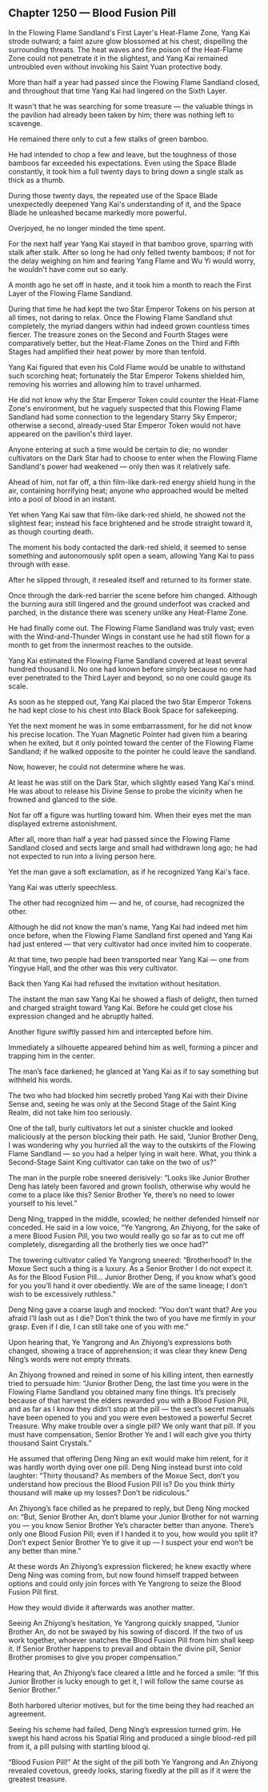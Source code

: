 ## Chapter 1250 — Blood Fusion Pill

In the Flowing Flame Sandland's First Layer's Heat-Flame Zone, Yang Kai strode outward; a faint azure glow blossomed at his chest, dispelling the surrounding threats. The heat waves and fire poison of the Heat-Flame Zone could not penetrate it in the slightest, and Yang Kai remained untroubled even without invoking his Saint Yuan protective body.

More than half a year had passed since the Flowing Flame Sandland closed, and throughout that time Yang Kai had lingered on the Sixth Layer.

It wasn't that he was searching for some treasure — the valuable things in the pavilion had already been taken by him; there was nothing left to scavenge.

He remained there only to cut a few stalks of green bamboo.

He had intended to chop a few and leave, but the toughness of those bamboos far exceeded his expectations. Even using the Space Blade constantly, it took him a full twenty days to bring down a single stalk as thick as a thumb.

During those twenty days, the repeated use of the Space Blade unexpectedly deepened Yang Kai's understanding of it, and the Space Blade he unleashed became markedly more powerful.

Overjoyed, he no longer minded the time spent.

For the next half year Yang Kai stayed in that bamboo grove, sparring with stalk after stalk. After so long he had only felled twenty bamboos; if not for the delay weighing on him and fearing Yang Flame and Wu Yi would worry, he wouldn't have come out so early.

A month ago he set off in haste, and it took him a month to reach the First Layer of the Flowing Flame Sandland.

During that time he had kept the two Star Emperor Tokens on his person at all times, not daring to relax. Once the Flowing Flame Sandland shut completely, the myriad dangers within had indeed grown countless times fiercer. The treasure zones on the Second and Fourth Stages were comparatively better, but the Heat-Flame Zones on the Third and Fifth Stages had amplified their heat power by more than tenfold.

Yang Kai figured that even his Cold Flame would be unable to withstand such scorching heat; fortunately the Star Emperor Tokens shielded him, removing his worries and allowing him to travel unharmed.

He did not know why the Star Emperor Token could counter the Heat-Flame Zone's environment, but he vaguely suspected that this Flowing Flame Sandland had some connection to the legendary Starry Sky Emperor; otherwise a second, already-used Star Emperor Token would not have appeared on the pavilion's third layer.

Anyone entering at such a time would be certain to die; no wonder cultivators on the Dark Star had to choose to enter when the Flowing Flame Sandland's power had weakened — only then was it relatively safe.

Ahead of him, not far off, a thin film-like dark-red energy shield hung in the air, containing horrifying heat; anyone who approached would be melted into a pool of blood in an instant.

Yet when Yang Kai saw that film-like dark-red shield, he showed not the slightest fear; instead his face brightened and he strode straight toward it, as though courting death.

The moment his body contacted the dark-red shield, it seemed to sense something and autonomously split open a seam, allowing Yang Kai to pass through with ease.

After he slipped through, it resealed itself and returned to its former state.

Once through the dark-red barrier the scene before him changed. Although the burning aura still lingered and the ground underfoot was cracked and parched, in the distance there was scenery unlike any Heat-Flame Zone.

He had finally come out. The Flowing Flame Sandland was truly vast; even with the Wind-and-Thunder Wings in constant use he had still flown for a month to get from the innermost reaches to the outside.

Yang Kai estimated the Flowing Flame Sandland covered at least several hundred thousand li. No one had known before simply because no one had ever penetrated to the Third Layer and beyond, so no one could gauge its scale.

As soon as he stepped out, Yang Kai placed the two Star Emperor Tokens he had kept close to his chest into Black Book Space for safekeeping.

Yet the next moment he was in some embarrassment, for he did not know his precise location. The Yuan Magnetic Pointer had given him a bearing when he exited, but it only pointed toward the center of the Flowing Flame Sandland; if he walked opposite to the pointer he could leave the sandland.

Now, however, he could not determine where he was.

At least he was still on the Dark Star, which slightly eased Yang Kai's mind. He was about to release his Divine Sense to probe the vicinity when he frowned and glanced to the side.

Not far off a figure was hurtling toward him. When their eyes met the man displayed extreme astonishment.

After all, more than half a year had passed since the Flowing Flame Sandland closed and sects large and small had withdrawn long ago; he had not expected to run into a living person here.

Yet the man gave a soft exclamation, as if he recognized Yang Kai's face.

Yang Kai was utterly speechless.

The other had recognized him — and he, of course, had recognized the other.

Although he did not know the man's name, Yang Kai had indeed met him once before, when the Flowing Flame Sandland first opened and Yang Kai had just entered — that very cultivator had once invited him to cooperate.

At that time, two people had been transported near Yang Kai — one from Yingyue Hall, and the other was this very cultivator.

Back then Yang Kai had refused the invitation without hesitation.

The instant the man saw Yang Kai he showed a flash of delight, then turned and charged straight toward Yang Kai. Before he could get close his expression changed and he abruptly halted.

Another figure swiftly passed him and intercepted before him.

Immediately a silhouette appeared behind him as well, forming a pincer and trapping him in the center.

The man’s face darkened; he glanced at Yang Kai as if to say something but withheld his words.

The two who had blocked him secretly probed Yang Kai with their Divine Sense and, seeing he was only at the Second Stage of the Saint King Realm, did not take him too seriously.

One of the tall, burly cultivators let out a sinister chuckle and looked maliciously at the person blocking their path. He said, “Junior Brother Deng, I was wondering why you hurried all the way to the outskirts of the Flowing Flame Sandland — so you had a helper lying in wait here. What, you think a Second-Stage Saint King cultivator can take on the two of us?”

The man in the purple robe sneered derisively: “Looks like Junior Brother Deng has lately been favored and grown foolish, otherwise why would he come to a place like this? Senior Brother Ye, there’s no need to lower yourself to his level.”

Deng Ning, trapped in the middle, scowled; he neither defended himself nor conceded. He said in a low voice, “Ye Yangrong, An Zhiyong, for the sake of a mere Blood Fusion Pill, you two would really go so far as to cut me off completely, disregarding all the brotherly ties we once had?”

The towering cultivator called Ye Yangrong sneered: “Brotherhood? In the Moxue Sect such a thing is a luxury. As a Senior Brother I do not expect it. As for the Blood Fusion Pill… Junior Brother Deng, if you know what’s good for you you’ll hand it over obediently. We are of the same lineage; I don’t wish to be excessively ruthless.”

Deng Ning gave a coarse laugh and mocked: “You don’t want that? Are you afraid I’ll lash out as I die? Don’t think the two of you have me firmly in your grasp. Even if I die, I can still take one of you with me.”

Upon hearing that, Ye Yangrong and An Zhiyong’s expressions both changed, showing a trace of apprehension; it was clear they knew Deng Ning’s words were not empty threats.

An Zhiyong frowned and reined in some of his killing intent, then earnestly tried to persuade him: “Junior Brother Deng, the last time you were in the Flowing Flame Sandland you obtained many fine things. It’s precisely because of that harvest the elders rewarded you with a Blood Fusion Pill, and as far as I know they didn’t stop at the pill — the sect’s secret manuals have been opened to you and you were even bestowed a powerful Secret Treasure. Why make trouble over a single pill? We only want that pill. If you must have compensation, Senior Brother Ye and I will each give you thirty thousand Saint Crystals.”

He assumed that offering Deng Ning an exit would make him relent, for it was hardly worth dying over one pill. Deng Ning instead burst into cold laughter: “Thirty thousand? As members of the Moxue Sect, don’t you understand how precious the Blood Fusion Pill is? Do you think thirty thousand will make up my losses? Don’t be ridiculous.”

An Zhiyong’s face chilled as he prepared to reply, but Deng Ning mocked on: “But, Senior Brother An, don’t blame your Junior Brother for not warning you — you know Senior Brother Ye’s character better than anyone. There’s only one Blood Fusion Pill; even if I handed it to you, how would you split it? Don’t expect Senior Brother Ye to give it up — I suspect your end won’t be any better than mine.”

At these words An Zhiyong’s expression flickered; he knew exactly where Deng Ning was coming from, but now found himself trapped between options and could only join forces with Ye Yangrong to seize the Blood Fusion Pill first.

How they would divide it afterwards was another matter.

Seeing An Zhiyong’s hesitation, Ye Yangrong quickly snapped, “Junior Brother An, do not be swayed by his sowing of discord. If the two of us work together, whoever snatches the Blood Fusion Pill from him shall keep it. If Senior Brother happens to prevail and obtain the divine pill, Senior Brother promises to give you proper compensation.”

Hearing that, An Zhiyong’s face cleared a little and he forced a smile: “If this Junior Brother is lucky enough to get it, I will follow the same course as Senior Brother.”

Both harbored ulterior motives, but for the time being they had reached an agreement.

Seeing his scheme had failed, Deng Ning’s expression turned grim. He swept his hand across his Spatial Ring and produced a single blood-red pill from it, a pill pulsing with startling blood qi.

“Blood Fusion Pill!” At the sight of the pill both Ye Yangrong and An Zhiyong revealed covetous, greedy looks, staring fixedly at the pill as if it were the greatest treasure.